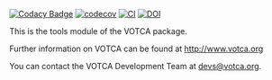 [![Codacy Badge](https://app.codacy.com/project/badge/Grade/ace4de06384644b5855fcee4c3c20966)](https://www.codacy.com/gh/votca/tools?utm_source=github.com&amp;utm_medium=referral&amp;utm_content=votca/tools&amp;utm_campaign=Badge_Grade)
[![codecov](https://codecov.io/gh/votca/tools/branch/master/graph/badge.svg)](https://codecov.io/gh/votca/tools)
[![CI](https://github.com/votca/tools/workflows/CI/badge.svg)](https://github.com/votca/tools/actions?query=branch%3Agithub_actions+workflow%3ACI)
[![DOI](https://zenodo.org/badge/23848711.svg)](https://zenodo.org/badge/latestdoi/23848711)

This is the tools module of the VOTCA package.

Further information on VOTCA can be found at <http://www.votca.org>

You can contact the VOTCA Development Team at devs@votca.org.
